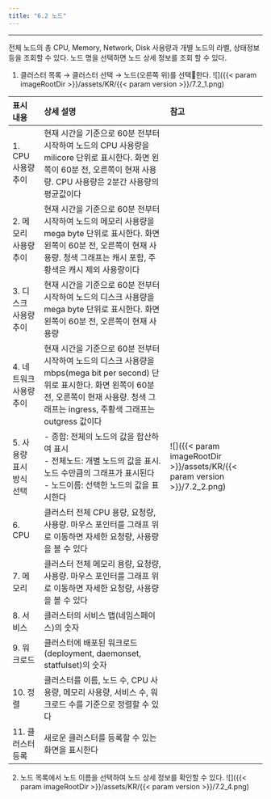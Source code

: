 ```yaml
---
title: "6.2 노드"
---
```


---
전체 노드의 총 CPU, Memory, Network, Disk 사용량과 개별 노드의 라벨, 상태정보 등을 조회할 수 있다. 노드 명을 선택하면 노드 상세 정보를 조회 할 수 있다.

1. 클러스터 목록 → 클러스터 선택 → 노드(오른쪽 위)를 선택한다.
    ![]({{< param imageRootDir >}}/assets/KR/{{< param version >}}/7.2_1.png)

| **표시 내용** | **상세 설명**                       | **참고** |
| :---------------- | :--------------------------- | :---------- |
| 1. CPU 사용량 추이 | 현재 시간을 기준으로 60분 전부터 시작하여 노드의 CPU 사용량을 milicore 단위로 표시한다. 화면 왼쪽이 60분 전, 오른쪽이 현재 사용량. CPU 사용량은 2분간 사용량의 평균값이다 |
| 2. 메모리 사용량 추이 | 현재 시간을 기준으로 60분 전부터 시작하여 노드의 메모리 사용량을 mega byte 단위로 표시한다. 화면 왼쪽이 60분 전, 오른쪽이 현재 사용량. 청색 그래프는 캐시 포함, 주황색은 캐시 제외 사용량이다 | |
| 3. 디스크 사용량 추이 | 현재 시간을 기준으로 60분 전부터 시작하여 노드의 디스크 사용량을 mega byte 단위로 표시한다. 화면 왼쪽이 60분 전, 오른쪽이 현재 사용량 | |
| 4. 네트워크 사용량 추이 | 현재 시간을 기준으로 60분 전부터 시작하여 노드의 디스크 사용량을 mbps(mega bit per second) 단위로 표시한다. 화면 왼쪽이 60분 전, 오른쪽이 현재 사용량. 청색 그래프는 ingress, 주황색 그래프는 outgress 값이다 | |
| 5. 사용량 표시 방식 선택 | - 종합: 전체의 노드의 값을 합산하여 표시<br>- 전체노드: 개별 노드의 값을 표시. 노드 수만큼의 그래프가 표시된다<br> - 노드이름: 선택한 노드의 값을 표시한다 | ![]({{< param imageRootDir >}}/assets/KR/{{< param version >}}/7.2_2.png) |
| 6. CPU | 클러스터 전체 CPU 용량, 요청량, 사용량. 마우스 포인터를 그래프 위로 이동하면 자세한 요청량, 사용량을 볼 수 있다 | |
| 7. 메모리 | 클러스터 전체 메모리 용량, 요청량, 사용량. 마우스 포인터를 그래프 위로 이동하면 자세한 요청량, 사용량을 볼 수 있다 | |
| 8. 서비스 | 클러스터의 서비스 맵\(네임스페이스\)의 숫자 | |
| 9. 워크로드 | 클러스터에 배포된 워크로드(deployment, daemonset, statfulset)의 숫자        | |
| 10. 정렬  | 클러스터를 이름, 노드 수, CPU 사용량, 메모리 사용량, 서비스 수, 워크로드 수를 기준으로 정렬할 수 있다 | |
| 11. 클러스터 등록  | 새로운 클러스터를 등록할 수 있는 화면을 표시한다 | |

2. 노드 목록에서 노드 이름을 선택하여 노드 상세 정보를 확인할 수 있다.
    ![]({{< param imageRootDir >}}/assets/KR/{{< param version >}}/7.2_4.png)
